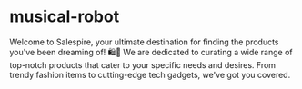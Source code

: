 # musical-robot
Welcome to Salespire, your ultimate destination for finding the products you've been dreaming of! 🛍️🌟 We are dedicated to curating a wide range of top-notch products that cater to your specific needs and desires. From trendy fashion items to cutting-edge tech gadgets, we've got you covered. 
